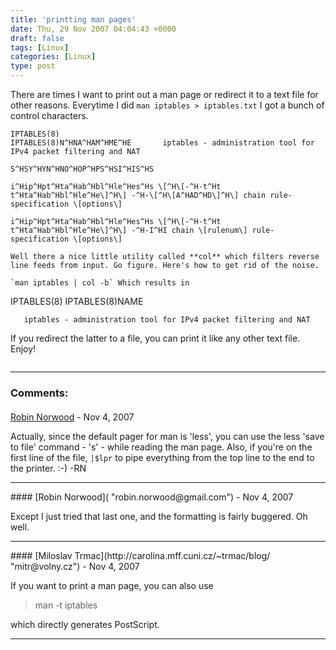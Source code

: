 ```yaml
---
title: 'printting man pages'
date: Thu, 29 Nov 2007 04:04:43 +0000
draft: false
tags: [Linux]
categories: [Linux]
type: post
---
```


There are times I want to print out a man page or redirect it to a text file for other reasons. Everytime I did `man iptables > iptables.txt` I got a bunch of control characters.

```
IPTABLES(8)                                                        IPTABLES(8)N^HNA^HAM^HME^HE       iptables - administration tool for IPv4 packet filtering and NAT

S^HSY^HYN^HNO^HOP^HPS^HSI^HIS^HS

i^Hip^Hpt^Hta^Hab^Hbl^Hle^Hes^Hs \[^H\[-^H-t^Ht t^Hta^Hab^Hbl^Hle^He\]^H\] -^H-\[^H\[A^HAD^HD\]^H\] chain rule-specification \[options\]

i^Hip^Hpt^Hta^Hab^Hbl^Hle^Hes^Hs \[^H\[-^H-t^Ht t^Hta^Hab^Hbl^Hle^He\]^H\] -^H-I^HI chain \[rulenum\] rule-specification \[options\]

Well there a nice little utility called **col** which filters reverse line feeds from input. Go figure. Here's how to get rid of the noise.

`man iptables | col -b` Which results in

```
IPTABLES(8)                            IPTABLES(8)NAME

       iptables - administration tool for IPv4 packet filtering and NAT

If you redirect the latter to a file, you can print it like any other text file. Enjoy!


```
```
---
### Comments:
####
[Robin Norwood]( "robin.norwood@gmail.com") - <time datetime="2007-11-29 00:55:24">Nov 4, 2007</time>

Actually, since the default pager for man is 'less', you can use the less 'save to file' command - 's' - while reading the man page. Also, if you're on the first line of the file, `|$lpr` to pipe everything from the top line to the end to the printer. :-) -RN
<hr />
####
[Robin Norwood]( "robin.norwood@gmail.com") - <time datetime="2007-11-29 00:57:37">Nov 4, 2007</time>

Except I just tried that last one, and the formatting is fairly buggered. Oh well.
<hr />
####
[Miloslav Trmac](http://carolina.mff.cuni.cz/~trmac/blog/ "mitr@volny.cz") - <time datetime="2007-11-29 06:59:08">Nov 4, 2007</time>

If you want to print a man page, you can also use

> man -t iptables

which directly generates PostScript.
<hr />
